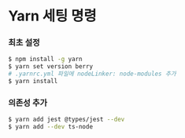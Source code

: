 # Yarn 세팅 명령

### 최초 설정
```bash
$ npm install -g yarn
$ yarn set version berry
# .yarnrc.yml 파일에 nodeLinker: node-modules 추가
$ yarn install
```

### 의존성 추가
```bash
$ yarn add jest @types/jest --dev
$ yarn add --dev ts-node
```
